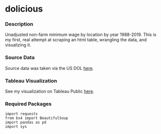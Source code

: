 # dolicious

### Description
Unadjusted non-farm minimum wage by location by year 1988-2019. This is my first, real attempt at scraping an html table, wrangling the data, and visualizing it.

### Source Data
Source data was taken via the US DOL [here](https://www.dol.gov/agencies/whd/state/minimum-wage/history).

### Tableau Visualization
See my visualization on Tableau Public [here](https://public.tableau.com/views/Dolicious/DoliciousDashboard?:language=en&:display_count=y&:origin=viz_share_link).

### Required Packages
	import requests
	from bs4 import BeautifulSoup
	import pandas as pd
	import sys
